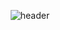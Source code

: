 <div align="center">
  
![header](https://capsule-render.vercel.app/api?type=Rect&text=Profile.)
</div>
